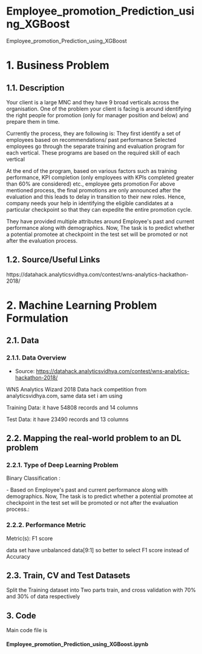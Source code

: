 # Employee_promotion_Prediction_using_XGBoost
Employee_promotion_Prediction_using_XGBoost

<h1>1. Business Problem</h1>

<h2>1.1. Description</h2>
<p>Your client is a large MNC and they have 9 broad verticals across the organisation. One of the problem your client is facing is around identifying the right people for promotion (only for manager position and below) and prepare them in time. </p>
<p>Currently the process, they are following is:
They first identify a set of employees based on recommendations/ past performance
Selected employees go through the separate training and evaluation program for each vertical. These programs are based on the required skill of each vertical
<p>
At the end of the program, based on various factors such as training performance, KPI completion (only employees with KPIs completed greater than 60% are considered) etc., employee gets promotion
For above mentioned process, the final promotions are only announced after the evaluation and this leads to delay in transition to their new roles. Hence, company needs your help in identifying the eligible candidates at a particular checkpoint so that they can expedite the entire promotion cycle.
<p>
They have provided multiple attributes around Employee's past and current performance along with demographics. Now, The task is to predict whether a potential promotee at checkpoint in the test set will be promoted or not after the evaluation process.
<p>
  
<h2>1.2. Source/Useful Links</h2>
<p>https://datahack.analyticsvidhya.com/contest/wns-analytics-hackathon-2018/</p>
<h1>2. Machine Learning Problem Formulation</h1>
<h2>2.1. Data</h2>

<h3>2.1.1. Data Overview</h3>

- Source: https://datahack.analyticsvidhya.com/contest/wns-analytics-hackathon-2018/
<p>WNS Analytics Wizard 2018 Data hack competition from analyticsvidhya.com, same data set i am using</p>
<p>Training Data: it have 54808 records and 14 columns</p>
<p>Test Data: it have 23490 records and 13 columns</p>
 
<h2>2.2. Mapping the real-world problem to an DL problem</h2>
<h3>2.2.1. Type of Deep Learning Problem</h3>

<p>Binary Classification :</p>
- Based on Employee's past and current performance along with demographics. Now, The task is to predict whether a potential promotee at checkpoint in the test set will be promoted or not after the evaluation process.:

<h3>2.2.2. Performance Metric</h3>

Metric(s): F1 score 
<p>
 data set have unbalanced data[9:1] so better to select F1 score instead of Accuracy
</p>
<h2>
2.3. Train, CV and Test Datasets
</h2>
Split the Training  dataset  into Two parts train, and cross validation with 70% and 30% of data respectively

<h2>3. Code</h2>
<p>Main code file is <h4>Employee_promotion_Prediction_using_XGBoost.ipynb </h4></p>
